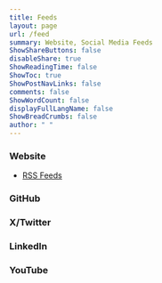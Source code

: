 ```yaml
---
title: Feeds
layout: page
url: /feed
summary: Website, Social Media Feeds
ShowShareButtons: false
disableShare: true
ShowReadingTime: false
ShowToc: true
ShowPostNavLinks: false
comments: false
ShowWordCount: false
displayFullLangName: false
ShowBreadCrumbs: false
author: " "
---
```


### Website
- <a href="/index.xml" target="_blank">RSS Feeds</a>

### GitHub
<!-- <link rel="stylesheet" loading="lazy" href="https://unpkg.com/octicons@4.4.0/build/font/octicons.min.css"> -->
<link rel="preload" href="https://unpkg.com/octicons@4.4.0/build/font/octicons.min.css" as="style" onload="this.onload=null;this.rel='stylesheet'">
<link rel="stylesheet" loading="lazy" href="https://unpkg.com/github-activity-feed@latest/dist/github-activity.min.css">
<script type="text/javascript" defer loading="lazy" src="https://unpkg.com/mustache@4.2.0/mustache.min.js"></script>
<script type="text/javascript" loading="lazy" src="https://unpkg.com/github-activity-feed@latest/dist/github-activity.min.js"></script>
<div id="feed"></div>
<script>
GitHubActivity.feed({
  username: "SamirPaulb",
  selector: "#feed",
  limit: 10, // optional
});
</script>

### X/Twitter
<div class='sk-ww-twitter-feed' data-embed-id='25378610'></div><script src='https://widgets.sociablekit.com/twitter-feed/widget.js' async defer></script>

### LinkedIn
<div class='sk-ww-linkedin-profile-post' data-embed-id='25378599'></div><script src='https://widgets.sociablekit.com/linkedin-profile-posts/widget.js' async defer></script>

### YouTube
<div class='sk-ww-youtube-channel-videos' data-embed-id='25378612'></div><script src='https://widgets.sociablekit.com/youtube-channel-videos/widget.js' async defer></script>




